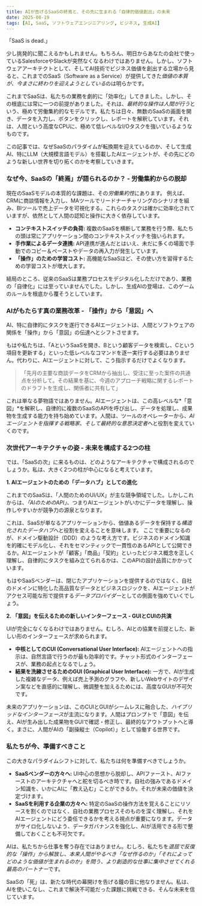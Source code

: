 ```yaml
---
title: AIが告げるSaaSの終焉と、その先に生まれる「自律的価値創出」の未来
date: 2025-08-19
tags: [AI, SaaS, ソフトウェアエンジニアリング, ビジネス, 生成AI]
---
```


「SaaS is dead.」

少し挑発的に聞こえるかもしれません。もちろん、明日からあなたの会社で使っているSalesforceやSlackが突然なくなるわけではありません。しかし、ソフトウェアアーキテクトとして、そしてAI技術でビジネス価値を創出する立場から見ると、これまでのSaaS（Software as a Service）が提供してきた*価値の本質が、今まさに終わりを迎えようとしている*のは明らかです。

これまでSaaSは、私たちの業務を劇的に「効率化」してきました。しかし、その根底には常に一つの前提がありました。それは、*最終的な操作は人間が行う*という、極めて労働集約的なモデルです。私たちは日々、無数のSaaSの画面を開き、データを入力し、ボタンをクリックし、レポートを解釈しています。それは、人間という高度なCPUに、極めて低レベルなI/Oタスクを強いているようなものです。

この記事では、なぜSaaSのパラダイムが転換期を迎えているのか、そして生成AI、特にLLM（大規模言語モデル）を搭載したAIエージェントが、その先にどのような新しい世界を切り拓くのかを考察していきます。

### なぜ今、SaaSの「終焉」が語られるのか？ - 労働集約からの脱却

現在のSaaSモデルの本質的な課題は、その*労働集約性*にあります。
例えば、CRMに商談情報を入力し、MAツールでリードナーチャリングのシナリオを組み、BIツールで売上データを可視化する。これらのタスクは確かに効率化されていますが、依然として人間の認知と操作に大きく依存しています。

*   **コンテキストスイッチの負荷:** 複数のSaaSを横断して業務を行う際、私たちの頭は常にアプリケーション間のコンテキストスイッチを強いられます。
*   **手作業によるデータ連携:** API連携が進んだとはいえ、未だに多くの場面で手動でのコピー＆ペーストやデータの再入力が発生しています。
*   **「操作」のための学習コスト:** 高機能なSaaSほど、その使い方を習得するための学習コストが増大します。

結局のところ、従来のSaaSは業務プロセスをデジタル化しただけであり、業務の「自律化」には至っていませんでした。しかし、生成AIの登場は、このゲームのルールを根底から覆そうとしています。

### AIがもたらす真の業務改革 - 「操作」から「意図」へ

AI、特に自律的にタスクを遂行できるAIエージェントは、人間とソフトウェアの関係を「操作」から「意図」の伝達へとシフトさせます。

もはや私たちは、「AというSaaSを開き、Bという顧客データを検索し、Cという項目を更新する」といった低レベルなコマンドを逐一実行する必要はありません。代わりに、AIエージェントに対して、こう指示するだけでよくなります。

> 「先月の主要な商談データをCRMから抽出し、受注に至った案件の共通点を分析して。その結果を基に、今週のアプローチ戦略に関するレポートのドラフトを生成し、関係者に共有して」

これは単なる夢物語ではありません。AIエージェントは、この高レベルな*「意図」*を解釈し、自律的に複数のSaaSのAPIを呼び出し、データを処理し、成果物を生成する能力を持ち始めています。人間は、ツールのオペレーターから、*AIエージェントを指揮する戦略家、そして最終的な意思決定者*へと役割を変えていくのです。

### 次世代アーキテクチャの姿 - 未来を構成する2つの柱

では、「SaaSの次」に来るものは、どのようなアーキテクチャで構成されるのでしょうか。私は、大きく2つの柱が中心になると考えています。

**1. AIエージェントのための「データハブ」としての進化**

これまでのSaaSは、「人間のためのUI/UX」が主な競争領域でした。しかしこれからは、*「AIのためのAPI」*、つまりAIエージェントがいかにデータを理解し、操作しやすいかが競争力の源泉となります。

これは、SaaSが単なるアプリケーションから、価値あるデータを保持する*構造化されたデータハブ*へと役割を変えることを意味します。
ここで重要になるのが、ドメイン駆動設計（DDD）のような考え方です。ビジネスのドメイン知識を的確にモデル化し、それをセマンティックで一貫性のあるAPIとして公開できるか。AIエージェントが「顧客」「商品」「契約」といったビジネス概念を正しく理解し、自律的にタスクを組み立てられるかは、このAPIの設計品質にかかっています。

もはやSaaSベンダーは、閉じたアプリケーションを提供するのではなく、自社のドメインに特化した高品質なデータとビジネスロジックを、AIエージェントがアクセス可能な形で提供する*データプロバイダー*としての側面を強めていくでしょう。

**2. 「意図」を伝えるための新しいインターフェース - GUIとCUIの共演**

UIが完全になくなるわけではありません。むしろ、AIとの協業を前提とした、新しい形のインターフェースが求められます。

*   **中核としてのCUI (Conversational User Interface):** AIエージェントへの指示は、自然言語で行うのが最も効率的です。チャット形式のインターフェースが、業務の起点となるでしょう。
*   **結果を洗練させるためのGUI (Graphical User Interface):** 一方で、AIが生成した複雑なデータ、例えば売上予測のグラフや、新しいWebサイトのデザイン案などを直感的に理解し、微調整を加えるためには、高度なGUIが不可欠です。

未来のアプリケーションは、このCUIとGUIがシームレスに融合した、*ハイブリッドなインターフェース*が主流になります。人間はプロンプトで「意図」を伝え、AIが生み出した成果物をGUIで確認・修正し、最終的なアウトプットへと導く。まさに、人間がAIの「副操縦士（Copilot）」として協働する世界です。

### 私たちが今、準備すべきこと

この大きなパラダイムシフトに対して、私たちは何を準備すべきでしょうか。

*   **SaaSベンダーの方々へ:** UI中心の思想から脱却し、APIファースト、AIファーストのアーキテクチャへと舵を切るべき時です。自社の強みであるドメイン知識を、いかにAIに「教え込む」ことができるか。それが未来の価値を決定づけます。
*   **SaaSを利用する企業の方々へ:** 特定のSaaSの操作方法を覚えることにリソースを割くのではなく、自社の業務プロセスそのものを深く理解し、それをAIエージェントにどう委任できるかを考える視点が重要になります。データがサイロ化しないよう、データガバナンスを強化し、AIが活用できる形で整備しておくことも不可欠です。

AIは、私たちから仕事を奪う存在ではありません。むしろ、私たちを*退屈で反復的な「操作」から解放し、本来人間がやるべき「なぜ作るのか」「それによってどのような価値が生まれるのか」を問う、より創造的な仕事に集中させてくれる最高のパートナー*です。

SaaSの「死」は、新たな時代の幕開けを告げる鐘の音に他なりません。私は、AIを使いこなし、これまで解決不可能だった課題に挑戦できる、そんな未来を信じています。